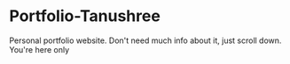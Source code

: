 # Portfolio-Tanushree
Personal portfolio website. Don't need much info about it, just scroll down. You're here only
